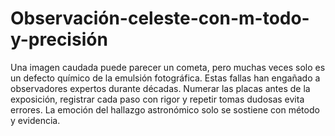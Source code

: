 # Observación-celeste-con-m-todo-y-precisión
Una imagen caudada puede parecer un cometa, pero muchas veces solo es un defecto químico de la emulsión fotográfica. Estas fallas han engañado a observadores expertos durante décadas. Numerar las placas antes de la exposición, registrar cada paso con rigor y repetir tomas dudosas evita errores. La emoción del hallazgo astronómico solo se sostiene con método y evidencia.
